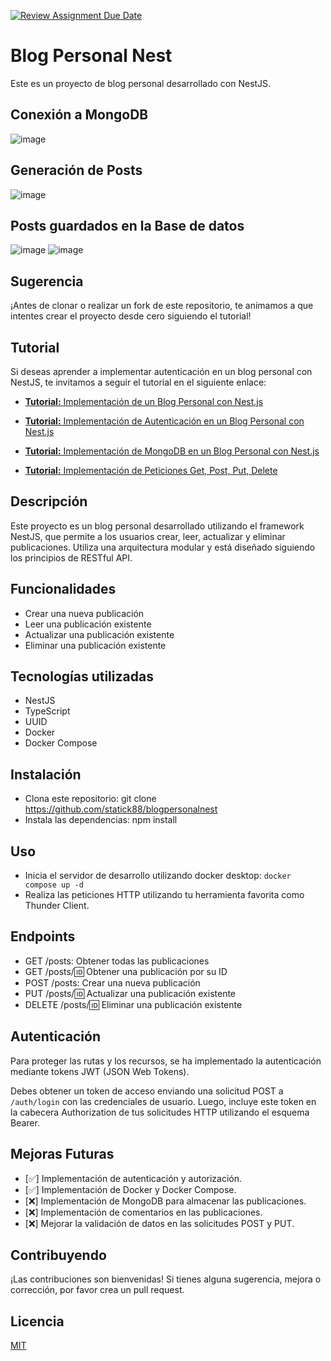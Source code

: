 [![Review Assignment Due Date](https://classroom.github.com/assets/deadline-readme-button-24ddc0f5d75046c5622901739e7c5dd533143b0c8e959d652212380cedb1ea36.svg)](https://classroom.github.com/a/beGrFWyM)
# Blog Personal Nest

Este es un proyecto de blog personal desarrollado con NestJS.

## Conexión a MongoDB
![image](https://github.com/Fuerzas-Armadas-ESPE/database-connection-helldivers/assets/67701130/a8b190e6-62c1-4835-ada1-d71e6bd02e0d)

## Generación de Posts
![image](https://github.com/Fuerzas-Armadas-ESPE/database-connection-helldivers/assets/67701130/d525dc1e-c560-424e-8b9c-c2628ee9123a)

## Posts guardados en la Base de datos
![image](https://github.com/Fuerzas-Armadas-ESPE/database-connection-helldivers/assets/67701130/dfc8aefc-95e6-45c4-bd5a-a54958a8e4e3)
![image](https://github.com/Fuerzas-Armadas-ESPE/database-connection-helldivers/assets/67701130/f76b27b7-59b9-48b9-9816-1c9a3e2bccf9)

## Sugerencia

¡Antes de clonar o realizar un fork de este repositorio, te animamos a que intentes crear el proyecto desde cero siguiendo el tutorial!

## Tutorial

Si deseas aprender a implementar autenticación en un blog personal con NestJS, te invitamos a seguir el tutorial en el siguiente enlace: 

- [**Tutorial:** Implementación de un Blog Personal con Nest.js](/Tutoriales/tutorial.md)

- [**Tutorial:** Implementación de Autenticación en un Blog Personal con Nest.js](/Tutoriales/tutorial-auth.md)

<!-- - [**Tutorial:** Implementación de Docker y Docker Compose en un Blog Personal con Nest.js](/Tutoriales/tutorial-docker.md) -->

- [**Tutorial:** Implementación de MongoDB en un Blog Personal con Nest.js](/Tutoriales/tutorial-connection-database.md)

- [**Tutorial:** Implementación de Peticiones Get, Post, Put, Delete](/Tutoriales/tutorial-peticiones.md)

<!-- - [**Tutorial:** Implementación de Comentarios en un Blog Personal con Nest.js](/Tutoriales/tutorial-comentarios.md)

- [**Tutorial:** Mejora de la Validación de Datos en un Blog Personal con Nest.js](/Tutoriales/tutorial-validacion.md)

- [**Tutorial:** Implementación de Pruebas Unitarias en un Blog Personal con Nest.js](/Tutoriales/tutorial-pruebas.md) -->



## Descripción

Este proyecto es un blog personal desarrollado utilizando el framework NestJS, que permite a los usuarios crear, leer, actualizar y eliminar publicaciones. Utiliza una arquitectura modular y está diseñado siguiendo los principios de RESTful API.

## Funcionalidades

- Crear una nueva publicación
- Leer una publicación existente
- Actualizar una publicación existente
- Eliminar una publicación existente

## Tecnologías utilizadas

- NestJS
- TypeScript
- UUID
- Docker
- Docker Compose

## Instalación

- Clona este repositorio: git clone https://github.com/statick88/blogpersonalnest
- Instala las dependencias: npm install

## Uso

- Inicia el servidor de desarrollo utilizando docker desktop: `docker compose up -d`
- Realiza las peticiones HTTP utilizando tu herramienta favorita como Thunder Client.

## Endpoints

- GET /posts: Obtener todas las publicaciones
- GET /posts/:id: Obtener una publicación por su ID
- POST /posts: Crear una nueva publicación
- PUT /posts/:id: Actualizar una publicación existente
- DELETE /posts/:id: Eliminar una publicación existente

## Autenticación

Para proteger las rutas y los recursos, se ha implementado la autenticación mediante tokens JWT (JSON Web Tokens). 

Debes obtener un token de acceso enviando una solicitud POST a `/auth/login` con las credenciales de usuario. Luego, incluye este token en la cabecera Authorization de tus solicitudes HTTP utilizando el esquema Bearer.

## Mejoras Futuras

- [✅] Implementación de autenticación y autorización.
- [✅] Implementación de Docker y Docker Compose.
- [❌] Implementación de MongoDB para almacenar las publicaciones.
- [❌] Implementación de comentarios en las publicaciones.
- [❌] Mejorar la validación de datos en las solicitudes POST y PUT.


## Contribuyendo

¡Las contribuciones son bienvenidas! Si tienes alguna sugerencia, mejora o corrección, por favor crea un pull request.

## Licencia

[MIT](LICENSE)
